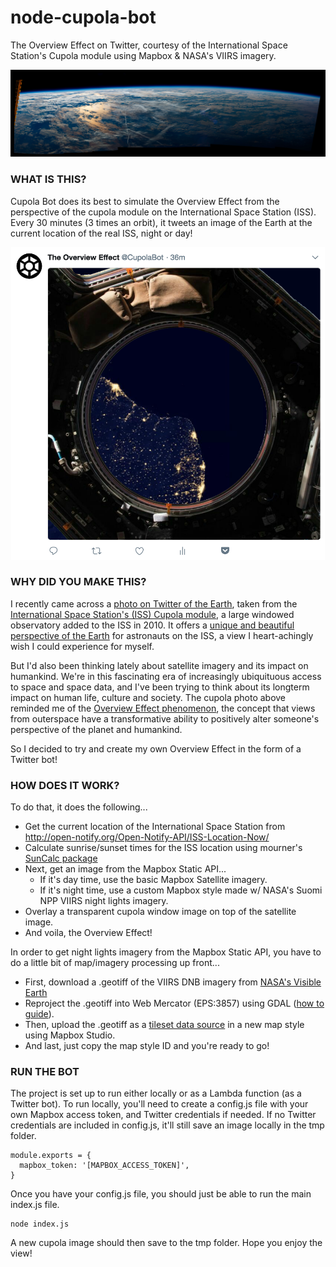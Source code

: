 # node-cupola-bot
The Overview Effect on Twitter, courtesy of the International Space Station's Cupola module using Mapbox & NASA's VIIRS imagery.

![](images/cupola-header.png)

### WHAT IS THIS?

Cupola Bot does its best to simulate the Overview Effect from the perspective of the cupola module on the International Space Station (ISS). Every 30 minutes (3 times an orbit), it tweets an image of the Earth at the current location of the real ISS, night or day!

<p align="center">
<img src="images/cupola-bot.png" height="500px">
</p>

### WHY DID YOU MAKE THIS?

I recently came across a [photo on Twitter of the Earth](https://twitter.com/archillect/status/975441719520120837), taken from the [International Space Station's (ISS) Cupola module](https://en.wikipedia.org/wiki/Cupola_(ISS_module)), a large windowed observatory added to the ISS in 2010. It offers a [unique and beautiful perspective of the Earth](https://www.youtube.com/watch?v=xngkqPovLu8) for astronauts on the ISS, a view I heart-achingly wish I could experience for myself.

But I'd also been thinking lately about satellite imagery and its impact on humankind. We're in this fascinating era of increasingly ubiquituous access to space and space data, and I've been trying to think about its longterm impact on human life, culture and society. The cupola photo above reminded me of the [Overview Effect phenomenon](https://vimeo.com/55073825), the concept that views from outerspace have a transformative ability to positively alter someone's perspective of the planet and humankind.  

So I decided to try and create my own Overview Effect in the form of a Twitter bot!

### HOW DOES IT WORK?

To do that, it does the following...

* Get the current location of the International Space Station from http://open-notify.org/Open-Notify-API/ISS-Location-Now/
* Calculate sunrise/sunset times for the ISS location using mourner's [SunCalc package](https://github.com/mourner/suncalc)
* Next, get an image from the Mapbox Static API...
  * If it's day time, use the basic Mapbox Satellite imagery.
  * If it's night time, use a custom Mapbox style made w/ NASA's Suomi NPP VIIRS night lights imagery.
* Overlay a transparent cupola window image on top of the satellite image.
* And voila, the Overview Effect! 

In order to get night lights imagery from the Mapbox Static API, you have to do a little bit of map/imagery processing up front...

* First, download a .geotiff of the VIIRS DNB imagery from [NASA's Visible Earth](https://visibleearth.nasa.gov/view.php?id=79765)
* Reproject the .geotiff into Web Mercator (EPS:3857) using GDAL ([how to guide](https://tilemill-project.github.io/tilemill/docs/guides/reprojecting-geotiff/)).
* Then, upload the .geotiff as a [tileset data source](https://www.mapbox.com/help/uploads/) in a new map style using Mapbox Studio. 
* And last, just copy the map style ID and you're ready to go!

### RUN THE BOT

The project is set up to run either locally or as a Lambda function (as a Twitter bot). To run locally, you'll need to create a config.js file with your own Mapbox access token, and Twitter credentials if needed. If no Twitter credentials are included in config.js, it'll still save an image locally in the tmp folder.

~~~~
module.exports = {
  mapbox_token: '[MAPBOX_ACCESS_TOKEN]',
}
~~~~

Once you have your config.js file, you should just be able to run the main index.js file.

~~~~
node index.js
~~~~

A new cupola image should then save to the tmp folder. Hope you enjoy the view!
